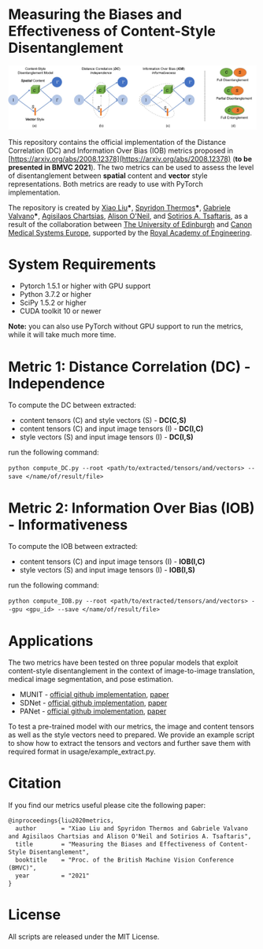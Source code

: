 # Measuring the Biases and Effectiveness of Content-Style Disentanglement
![overview](./assets/images/overview.jpg)

This repository contains the official implementation of the Distance Correlation (DC) and Information Over Bias (IOB) metrics proposed in [https://arxiv.org/abs/2008.12378](https://arxiv.org/abs/2008.12378) (**to be presented in BMVC 2021**). The two metrics can be used to assess the level of disentanglement between **spatial** content and **vector** style representations. Both metrics are ready to use with PyTorch implementation.

The repository is created by [Xiao Liu](https://github.com/xxxliu95)__\*__, [Spyridon Thermos](https://github.com/spthermo)__\*__, [Gabriele Valvano](https://github.com/gvalvano)__\*__, [Agisilaos Chartsias](https://github.com/agis85), [Alison O'Neil](https://www.eng.ed.ac.uk/about/people/dr-alison-oneil), and [Sotirios A. Tsaftaris](https://www.eng.ed.ac.uk/about/people/dr-sotirios-tsaftaris), as a result of the collaboration between [The University of Edinburgh](https://www.eng.ed.ac.uk/) and [Canon Medical Systems Europe](https://eu.medical.canon/), supported by the [Royal Academy of Engineering](https://www.raeng.org.uk/).

# System Requirements
* Pytorch 1.5.1 or higher with GPU support
* Python 3.7.2 or higher
* SciPy 1.5.2 or higher
* CUDA toolkit 10 or newer

**Note:** you can also use PyTorch without GPU support to run the metrics, while it will take much more time. 

# Metric 1: Distance Correlation (DC) - Independence

To compute the DC between extracted:

* content tensors (C) and style vectors (S) - **DC(C,S)**
* content tensors (C) and input image tensors (I) - **DC(I,C)**
* style vectors (S) and input image tensors (I) - **DC(I,S)**

run the following command:

```python compute_DC.py --root <path/to/extracted/tensors/and/vectors> --save </name/of/result/file>```

# Metric 2: Information Over Bias (IOB) - Informativeness

To compute the IOB between extracted:

* content tensors (C) and input image tensors (I) - **IOB(I,C)**
* style vectors (S) and input image tensors (I) - **IOB(I,S)**

run the following command:

```python compute_IOB.py --root <path/to/extracted/tensors/and/vectors> --gpu <gpu_id> --save </name/of/result/file> ```


# Applications
The two metrics have been tested on three popular models that exploit content-style disentanglement in the context of image-to-image translation, medical image segmentation, and pose estimation.

* MUNIT - [official github implementation](https://github.com/NVlabs/MUNIT), [paper](https://openaccess.thecvf.com/content_ECCV_2018/papers/Xun_Huang_Multimodal_Unsupervised_Image-to-image_ECCV_2018_paper.pdf)
* SDNet - [official github implementation](https://github.com/agis85/anatomy_modality_decomposition), [paper](https://arxiv.org/pdf/1903.09467.pdf)
* PANet  - [official github implementation](https://github.com/CompVis/unsupervised-disentangling), [paper](https://openaccess.thecvf.com/content_CVPR_2019/papers/Lorenz_Unsupervised_Part-Based_Disentangling_of_Object_Shape_and_Appearance_CVPR_2019_paper.pdf)

To test a pre-trained model with our metrics, the image and content tensors as well as the style vectors need to prepared. We provide an example script to show how to extract the tensors and vectors and further save them with required format in usage/example_extract.py.

# Citation
If you find our metrics useful please cite the following paper:
```
@inproceedings{liu2020metrics,
  author       = "Xiao Liu and Spyridon Thermos and Gabriele Valvano and Agisilaos Chartsias and Alison O'Neil and Sotirios A. Tsaftaris",
  title        = "Measuring the Biases and Effectiveness of Content-Style Disentanglement",
  booktitle    = "Proc. of the British Machine Vision Conference (BMVC)",
  year         = "2021"
}
```

# License
All scripts are released under the MIT License.

